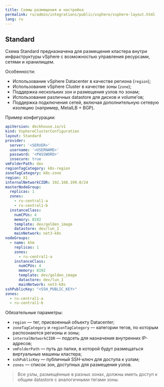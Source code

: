```yaml
---
title: Схемы размещения и настройка
permalink: ru/admin/integrations/public/vsphere/vsphere-layout.html
lang: ru
---
```


## Standard

Схема Standard предназначена для размещения кластера внутри инфраструктуры vSphere с возможностью управления ресурсами, сетями и хранилищем.

Особенности:

- Использование vSphere Datacenter в качестве региона (`region`);
- Использование vSphere Cluster в качестве зоны (`zone`);
- Поддержка нескольких зон и размещения узлов по зонам;
- Использование различных datastore для дисков и volume’ов;
- Поддержка подключения сетей, включая дополнительную сетевую изоляцию (например, MetalLB + BGP).

Пример конфигурации:

```yaml
apiVersion: deckhouse.io/v1
kind: VsphereClusterConfiguration
layout: Standard
provider:
  server: '<SERVER>'
  username: '<USERNAME>'
  password: '<PASSWORD>'
  insecure: true
vmFolderPath: dev
regionTagCategory: k8s-region
zoneTagCategory: k8s-zone
region: X1
internalNetworkCIDR: 192.168.199.0/24
masterNodeGroup:
  replicas: 1
  zones:
    - ru-central1-a
    - ru-central1-b
  instanceClass:
    numCPUs: 4
    memory: 8192
    template: dev/golden_image
    datastore: dev/lun_1
    mainNetwork: net3-k8s
nodeGroups:
  - name: khm
    replicas: 1
    zones:
      - ru-central1-a
    instanceClass:
      numCPUs: 4
      memory: 8192
      template: dev/golden_image
      datastore: dev/lun_1
      mainNetwork: net3-k8s
sshPublicKey: "<SSH_PUBLIC_KEY>"
zones:
  - ru-central1-a
  - ru-central1-b
```

Обязательные параметры:

- `region` — тег, присвоенный объекту Datacenter;
- `zoneTagCategory` и `regionTagCategory` — категории тегов, по которым распознаются регионы и зоны;
- `internalNetworkCIDR` — подсеть для назначения внутренних IP-адресов;
- `vmFolderPath` — путь до папки, в которой будут размещаться виртуальные машины кластера;
- `sshPublicKey` — публичный SSH-ключ для доступа к узлам;
- `zones` — список зон, доступных для размещения узлов.

> Все узлы, размещённые в разных зонах, должны иметь доступ к общим datastore с аналогичными тегами зоны.
